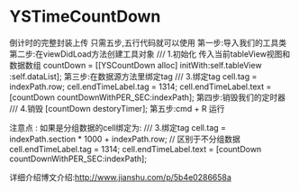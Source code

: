 # YSTimeCountDown
倒计时的完整封装上传
只需五步,五行代码就可以使用
第一步:导入我们的工具类
第二步:在viewDidLoad方法创建工具对象
/// 1.初始化 传入当前tableView视图和数据数组
    countDown = [[YSCountDown alloc] initWith:self.tableView :self.dataList];
第三步:在数据源方法里绑定tag
/// 3.绑定tag
    cell.tag = indexPath.row;
    cell.endTimeLabel.tag = 1314;
    cell.endTimeLabel.text = [countDown countDownWithPER_SEC:indexPath];
第四步:销毁我们的定时器
 /// 4.销毁
    [countDown destoryTimer];
第五步:cmd + R 运行

注意点 : 如果是分组数据的cell绑定为:
    /// 3.绑定tag
    cell.tag = indexPath.section * 1000 + indexPath.row; // 区别于不分组数据
    cell.endTimeLabel.tag = 1314;
    cell.endTimeLabel.text = [countDown countDownWithPER_SEC:indexPath];
    
详细介绍博文介绍:http://www.jianshu.com/p/5b4e0286658a
